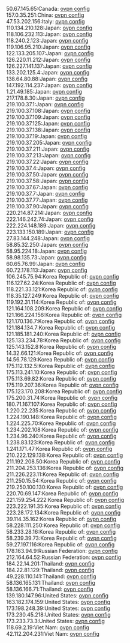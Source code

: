 50.67.145.65:Canada: [ovpn config](vpn/50_67_145_65.ovpn)  
157.0.35.251:China: [ovpn config](vpn/157_0_35_251.ovpn)  
47.53.202.156:Italy: [ovpn config](vpn/47_53_202_156.ovpn)  
110.134.210.128:Japan: [ovpn config](vpn/110_134_210_128.ovpn)  
118.106.232.113:Japan: [ovpn config](vpn/118_106_232_113.ovpn)  
118.240.2.123:Japan: [ovpn config](vpn/118_240_2_123.ovpn)  
119.106.95.210:Japan: [ovpn config](vpn/119_106_95_210.ovpn)  
122.133.205.107:Japan: [ovpn config](vpn/122_133_205_107.ovpn)  
126.220.11.212:Japan: [ovpn config](vpn/126_220_11_212.ovpn)  
126.227.141.137:Japan: [ovpn config](vpn/126_227_141_137.ovpn)  
133.202.125.4:Japan: [ovpn config](vpn/133_202_125_4.ovpn)  
138.64.80.88:Japan: [ovpn config](vpn/138_64_80_88.ovpn)  
147.192.114.237:Japan: [ovpn config](vpn/147_192_114_237.ovpn)  
1.21.49.185:Japan: [ovpn config](vpn/1_21_49_185.ovpn)  
217.178.8.30:Japan: [ovpn config](vpn/217_178_8_30.ovpn)  
219.100.37.1:Japan: [ovpn config](vpn/219_100_37_1.ovpn)  
219.100.37.108:Japan: [ovpn config](vpn/219_100_37_108.ovpn)  
219.100.37.109:Japan: [ovpn config](vpn/219_100_37_109.ovpn)  
219.100.37.125:Japan: [ovpn config](vpn/219_100_37_125.ovpn)  
219.100.37.138:Japan: [ovpn config](vpn/219_100_37_138.ovpn)  
219.100.37.19:Japan: [ovpn config](vpn/219_100_37_19.ovpn)  
219.100.37.205:Japan: [ovpn config](vpn/219_100_37_205.ovpn)  
219.100.37.211:Japan: [ovpn config](vpn/219_100_37_211.ovpn)  
219.100.37.213:Japan: [ovpn config](vpn/219_100_37_213.ovpn)  
219.100.37.22:Japan: [ovpn config](vpn/219_100_37_22.ovpn)  
219.100.37.4:Japan: [ovpn config](vpn/219_100_37_4.ovpn)  
219.100.37.50:Japan: [ovpn config](vpn/219_100_37_50.ovpn)  
219.100.37.58:Japan: [ovpn config](vpn/219_100_37_58.ovpn)  
219.100.37.67:Japan: [ovpn config](vpn/219_100_37_67.ovpn)  
219.100.37.7:Japan: [ovpn config](vpn/219_100_37_7.ovpn)  
219.100.37.77:Japan: [ovpn config](vpn/219_100_37_77.ovpn)  
219.100.37.90:Japan: [ovpn config](vpn/219_100_37_90.ovpn)  
220.214.87.214:Japan: [ovpn config](vpn/220_214_87_214.ovpn)  
222.146.242.74:Japan: [ovpn config](vpn/222_146_242_74.ovpn)  
222.224.148.189:Japan: [ovpn config](vpn/222_224_148_189.ovpn)  
223.133.150.189:Japan: [ovpn config](vpn/223_133_150_189.ovpn)  
27.83.144.248:Japan: [ovpn config](vpn/27_83_144_248.ovpn)  
58.85.32.250:Japan: [ovpn config](vpn/58_85_32_250.ovpn)  
58.95.224.18:Japan: [ovpn config](vpn/58_95_224_18.ovpn)  
58.98.135.73:Japan: [ovpn config](vpn/58_98_135_73.ovpn)  
60.65.76.99:Japan: [ovpn config](vpn/60_65_76_99.ovpn)  
60.72.178.113:Japan: [ovpn config](vpn/60_72_178_113.ovpn)  
106.245.75.94:Korea Republic of: [ovpn config](vpn/106_245_75_94.ovpn)  
116.127.62.24:Korea Republic of: [ovpn config](vpn/116_127_62_24.ovpn)  
118.221.33.121:Korea Republic of: [ovpn config](vpn/118_221_33_121.ovpn)  
118.35.127.249:Korea Republic of: [ovpn config](vpn/118_35_127_249.ovpn)  
119.192.31.114:Korea Republic of: [ovpn config](vpn/119_192_31_114.ovpn)  
121.164.108.209:Korea Republic of: [ovpn config](vpn/121_164_108_209.ovpn)  
121.166.224.156:Korea Republic of: [ovpn config](vpn/121_166_224_156.ovpn)  
121.170.136.7:Korea Republic of: [ovpn config](vpn/121_170_136_7.ovpn)  
121.184.134.7:Korea Republic of: [ovpn config](vpn/121_184_134_7.ovpn)  
121.185.181.240:Korea Republic of: [ovpn config](vpn/121_185_181_240.ovpn)  
125.133.234.78:Korea Republic of: [ovpn config](vpn/125_133_234_78.ovpn)  
125.143.152.8:Korea Republic of: [ovpn config](vpn/125_143_152_8.ovpn)  
14.32.66.121:Korea Republic of: [ovpn config](vpn/14_32_66_121.ovpn)  
14.56.78.129:Korea Republic of: [ovpn config](vpn/14_56_78_129.ovpn)  
175.112.132.5:Korea Republic of: [ovpn config](vpn/175_112_132_5.ovpn)  
175.113.241.10:Korea Republic of: [ovpn config](vpn/175_113_241_10.ovpn)  
175.113.69.82:Korea Republic of: [ovpn config](vpn/175_113_69_82.ovpn)  
175.119.207.36:Korea Republic of: [ovpn config](vpn/175_119_207_36.ovpn)  
175.123.170.208:Korea Republic of: [ovpn config](vpn/175_123_170_208.ovpn)  
175.200.31.74:Korea Republic of: [ovpn config](vpn/175_200_31_74.ovpn)  
180.71.167.107:Korea Republic of: [ovpn config](vpn/180_71_167_107.ovpn)  
1.220.22.235:Korea Republic of: [ovpn config](vpn/1_220_22_235.ovpn)  
1.224.190.148:Korea Republic of: [ovpn config](vpn/1_224_190_148.ovpn)  
1.224.225.70:Korea Republic of: [ovpn config](vpn/1_224_225_70.ovpn)  
1.234.202.108:Korea Republic of: [ovpn config](vpn/1_234_202_108.ovpn)  
1.234.96.240:Korea Republic of: [ovpn config](vpn/1_234_96_240.ovpn)  
1.238.83.123:Korea Republic of: [ovpn config](vpn/1_238_83_123.ovpn)  
1.241.171.47:Korea Republic of: [ovpn config](vpn/1_241_171_47.ovpn)  
210.222.129.138:Korea Republic of: [ovpn config](vpn/210_222_129_138.ovpn)  
211.192.208.50:Korea Republic of: [ovpn config](vpn/211_192_208_50.ovpn)  
211.204.253.136:Korea Republic of: [ovpn config](vpn/211_204_253_136.ovpn)  
211.226.223.11:Korea Republic of: [ovpn config](vpn/211_226_223_11.ovpn)  
211.250.15.54:Korea Republic of: [ovpn config](vpn/211_250_15_54.ovpn)  
219.250.100.130:Korea Republic of: [ovpn config](vpn/219_250_100_130.ovpn)  
220.70.69.147:Korea Republic of: [ovpn config](vpn/220_70_69_147.ovpn)  
221.159.254.222:Korea Republic of: [ovpn config](vpn/221_159_254_222.ovpn)  
223.222.191.35:Korea Republic of: [ovpn config](vpn/223_222_191_35.ovpn)  
223.28.172.134:Korea Republic of: [ovpn config](vpn/223_28_172_134.ovpn)  
39.114.35.162:Korea Republic of: [ovpn config](vpn/39_114_35_162.ovpn)  
58.228.111.250:Korea Republic of: [ovpn config](vpn/58_228_111_250.ovpn)  
58.233.28.16:Korea Republic of: [ovpn config](vpn/58_233_28_16.ovpn)  
58.239.39.73:Korea Republic of: [ovpn config](vpn/58_239_39_73.ovpn)  
59.27.197.116:Korea Republic of: [ovpn config](vpn/59_27_197_116.ovpn)  
178.163.94.9:Russian Federation: [ovpn config](vpn/178_163_94_9.ovpn)  
212.164.64.52:Russian Federation: [ovpn config](vpn/212_164_64_52.ovpn)  
184.22.14.201:Thailand: [ovpn config](vpn/184_22_14_201.ovpn)  
184.22.81.129:Thailand: [ovpn config](vpn/184_22_81_129.ovpn)  
49.228.110.141:Thailand: [ovpn config](vpn/49_228_110_141.ovpn)  
58.136.165.131:Thailand: [ovpn config](vpn/58_136_165_131.ovpn)  
58.136.166.71:Thailand: [ovpn config](vpn/58_136_166_71.ovpn)  
139.180.147.96:United States: [ovpn config](vpn/139_180_147_96.ovpn)  
163.182.174.159:United States: [ovpn config](vpn/163_182_174_159.ovpn)  
173.198.248.39:United States: [ovpn config](vpn/173_198_248_39.ovpn)  
173.230.45.218:United States: [ovpn config](vpn/173_230_45_218.ovpn)  
173.233.73.3:United States: [ovpn config](vpn/173_233_73_3.ovpn)  
118.69.2.19:Viet Nam: [ovpn config](vpn/118_69_2_19.ovpn)  
42.112.204.231:Viet Nam: [ovpn config](vpn/42_112_204_231.ovpn)  

